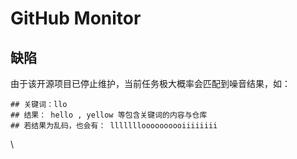 # GitHub Monitor

## 缺陷

由于该开源项目已停止维护，当前任务极大概率会匹配到噪音结果，如：

```
## 关键词：llo
## 结果： hello , yellow 等包含关键词的内容与仓库
## 若结果为乱码，也会有： llllllloooooooooiiiiiiii
```

\
